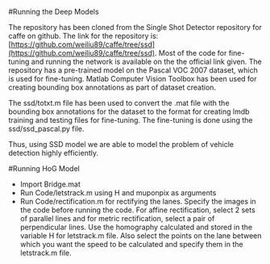 #Running the Deep Models

The repository has been cloned from the Single Shot Detector repository for caffe on github. The link for the repository is: [https://github.com/weiliu89/caffe/tree/ssd](https://github.com/weiliu89/caffe/tree/ssd). Most of the code for fine-tuning and running the network is available on the the official link given. The repository has a pre-trained model on the Pascal VOC 2007 dataset, which is used for fine-tuning. Matlab Computer Vision Toolbox has been used for creating bounding box annotations as part of dataset creation.

The ssd/totxt.m file has been used to convert the .mat file with the bounding box annotations for the dataset to the format for creating lmdb training and testing files for fine-tuning. The fine-tuning is done using the ssd/ssd_pascal.py file.

Thus, using SSD model we are able to model the problem of vehicle detection highly efficiently.


#Running HoG Model

* Import Bridge.mat
* Run Code/letstrack.m using H and muponpix as arguments
* Run Code/rectification.m for rectifying the lanes. Specify the images in the code before running the code. For affine rectification, select 2 sets of parallel lines and for metric rectification, select a pair of perpendicular lines. Use the homography calculated and stored in the variable H for letstrack.m file. Also select the points on the lane between which you want the speed to be calculated and specify them in the letstrack.m file.
